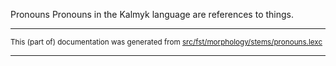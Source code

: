 Pronouns
Pronouns in the Kalmyk language are references to things.

* * *

<small>This (part of) documentation was generated from [src/fst/morphology/stems/pronouns.lexc](https://github.com/giellalt/lang-xal/blob/main/src/fst/morphology/stems/pronouns.lexc)</small>

---

